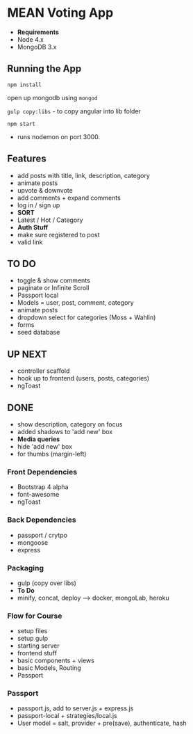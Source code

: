 # MEAN Voting App
- **Requirements**
- Node          4.x
- MongoDB   3.x

## Running the App
`npm install`

open up mongodb using `mongod`

`gulp copy:libs`   -   to copy angular into lib folder

`npm start`

- runs nodemon on port 3000.


## Features
- add posts with title, link, description, category
- animate posts
- upvote & downvote
- add comments + expand comments
- log in / sign up
- **SORT**
- Latest / Hot / Category
- **Auth Stuff**
- make sure registered to post
- valid link


## TO DO
- toggle & show comments
- paginate or Infinite Scroll
- Passport local
- Models  =  user, post, comment, category
- animate posts
- dropdown select for categories (Moss + Wahlin)
- forms
- seed database


## UP NEXT
- controller scaffold
- hook up to frontend  (users, posts, categories)
- ngToast


## DONE
- show description, category on focus
- added shadows to 'add new' box
- **Media queries**
- hide 'add new' box
- for thumbs (margin-left)


### Front Dependencies
- Bootstrap 4 alpha
- font-awesome
- ngToast

### Back Dependencies
- passport / crytpo
- mongoose
- express

### Packaging
- gulp  (copy over libs)
- **To Do**
- minify, concat, deploy  -->  docker, mongoLab, heroku


### Flow for Course
- setup files
- setup gulp
- starting server
- frontend stuff
- basic components + views
- basic Models, Routing
- Passport


### Passport
- passport.js, add to server.js + express.js
- passport-local  +  strategies/local.js
- User model  =  salt, provider + pre(save), authenticate, hash
